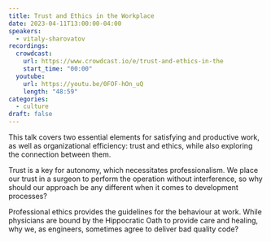 ```yaml
---
title: Trust and Ethics in the Workplace
date: 2023-04-11T13:00:00-04:00
speakers:
  - vitaly-sharovatov
recordings:
  crowdcast:
    url: https://www.crowdcast.io/e/trust-and-ethics-in-the
    start_time: "00:00"
  youtube:
    url: https://youtu.be/0FOF-hOn_uQ
    length: "48:59"
categories:
  - culture
draft: false
---
```


This talk covers two essential elements for satisfying and productive work, as well as organizational efficiency: trust and ethics, while also exploring the connection between them.

Trust is a key for autonomy, which necessitates professionalism. We place our trust in a surgeon to perform the operation without interference, so why should our approach be any different when it comes to development processes?

Professional ethics provides the guidelines for the behaviour at work. While physicians are bound by the Hippocratic Oath to provide care and healing, why we, as engineers, sometimes agree to deliver bad quality code?